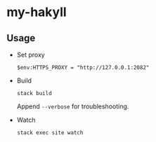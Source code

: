 # my-hakyll

## Usage

- Set proxy

    ```pwsh
    $env:HTTPS_PROXY = "http://127.0.0.1:2082"
    ```
- Build

    ```
    stack build
    ```

    Append `--verbose` for troubleshooting.
- Watch

    ```
    stack exec site watch
    ```

